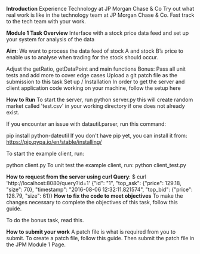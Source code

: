 **Introduction**
Experience Technology at JP Morgan Chase & Co
Try out what real work is like in the technology team at JP Morgan Chase & Co. Fast track to the tech team with your work.

**Module 1 Task Overview**
Interface with a stock price data feed and set up your system for analysis of the data

**Aim**: We want to process the data feed of stock A and stock B’s price to enable us to analyse when trading for the stock should occur.


Adjust the getRatio, getDataPoint and main functions
Bonus: Pass all unit tests and add more to cover edge cases
Upload a git patch file as the submission to this task
Set up / Installation
In order to get the server and client application code working on your machine, follow the setup here

**How to Run**
To start the server, run
python server.py
this will create random market called 'test.csv' in your working directory if one does not already exist.

If you encounter an issue with datautil.parser, run this command:

pip install python-dateutil
If you don't have pip yet, you can install it from: https://pip.pypa.io/en/stable/installing/

To start the example client, run:

python client.py
To unit test the example client, run: python client_test.py

**How to request from the server using curl
Query**:
$ curl 'http://localhost:8080/query?id=1'
{"id": "1", "top_ask": {"price": 129.18, "size": 70}, "timestamp": "2016-08-06 12:32:11.821574", "top_bid": {"price": 128.79, "size": 61}}
**How to fix the code to meet objectives**
To make the changes necessary to complete the objectives of this task, follow this guide.

To do the bonus task, read this.

**How to submit your work**
A patch file is what is required from you to submit. To create a patch file, follow this guide. Then submit the patch file in the JPM Module 1 Page.
